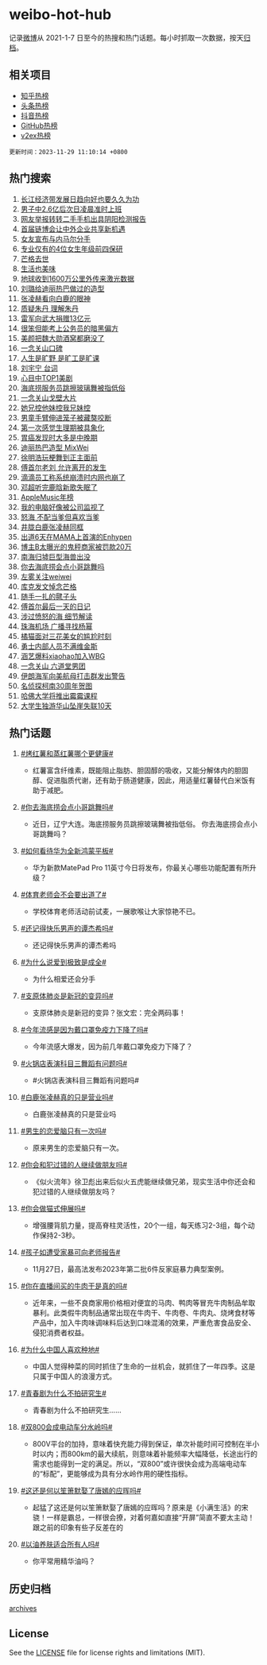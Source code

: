 # weibo-hot-hub

记录[微博](https://www.weibo.com)从 2021-1-7 日至今的热搜和热门话题。每小时抓取一次数据，按天[归档](archives)。

## 相关项目

- [知乎热榜](https://github.com/lonnyzhang423/zhihu-hot-hub)
- [头条热榜](https://github.com/lonnyzhang423/toutiao-hot-hub)
- [抖音热榜](https://github.com/lonnyzhang423/douyin-hot-hub)
- [GitHub热榜](https://github.com/lonnyzhang423/github-hot-hub)
- [v2ex热榜](https://github.com/lonnyzhang423/v2ex-hot-hub)


`更新时间：2023-11-29 11:10:14 +0800`

## 热门搜索

1. [长江经济带发展日趋向好也要久久为功](https://m.weibo.cn/search?containerid=100103type%3D1%26t%3D10%26q%3D%23%E9%95%BF%E6%B1%9F%E7%BB%8F%E6%B5%8E%E5%B8%A6%E5%8F%91%E5%B1%95%E6%97%A5%E8%B6%8B%E5%90%91%E5%A5%BD%E4%B9%9F%E8%A6%81%E4%B9%85%E4%B9%85%E4%B8%BA%E5%8A%9F%23&stream_entry_id=51&isnewpage=1&extparam=seat%3D1%26pos%3D0%26dgr%3D0%26cate%3D10103%26c_type%3D51%26q%3D%2523%25E9%2595%25BF%25E6%25B1%259F%25E7%25BB%258F%25E6%25B5%258E%25E5%25B8%25A6%25E5%258F%2591%25E5%25B1%2595%25E6%2597%25A5%25E8%25B6%258B%25E5%2590%2591%25E5%25A5%25BD%25E4%25B9%259F%25E8%25A6%2581%25E4%25B9%2585%25E4%25B9%2585%25E4%25B8%25BA%25E5%258A%259F%2523%26stream_entry_id%3D51%26filter_type%3Drealtimehot%26display_time%3D1701227412%26pre_seqid%3D170122741264002049701)
1. [男子中2.6亿后次日凌晨准时上班](https://m.weibo.cn/search?containerid=100103type%3D1%26t%3D10%26q%3D%23%E7%94%B7%E5%AD%90%E4%B8%AD2.6%E4%BA%BF%E5%90%8E%E6%AC%A1%E6%97%A5%E5%87%8C%E6%99%A8%E5%87%86%E6%97%B6%E4%B8%8A%E7%8F%AD%23&stream_entry_id=31&isnewpage=1&extparam=seat%3D1%26c_type%3D31%26dgr%3D0%26cate%3D5001%26q%3D%2523%25E7%2594%25B7%25E5%25AD%2590%25E4%25B8%25AD2.6%25E4%25BA%25BF%25E5%2590%258E%25E6%25AC%25A1%25E6%2597%25A5%25E5%2587%258C%25E6%2599%25A8%25E5%2587%2586%25E6%2597%25B6%25E4%25B8%258A%25E7%258F%25AD%2523%26flag%3D2%26band_rank%3D1%26pos%3D0%26filter_type%3Drealtimehot%26stream_entry_id%3D31%26lcate%3D5001%26realpos%3D1%26display_time%3D1701227412%26pre_seqid%3D170122741264002049701)
1. [网友举报转转二手手机出具阴阳检测报告](https://m.weibo.cn/search?containerid=100103type%3D1%26t%3D10%26q%3D%23%E7%BD%91%E5%8F%8B%E4%B8%BE%E6%8A%A5%E8%BD%AC%E8%BD%AC%E4%BA%8C%E6%89%8B%E6%89%8B%E6%9C%BA%E5%87%BA%E5%85%B7%E9%98%B4%E9%98%B3%E6%A3%80%E6%B5%8B%E6%8A%A5%E5%91%8A%23&stream_entry_id=31&isnewpage=1&extparam=seat%3D1%26c_type%3D31%26dgr%3D0%26cate%3D5001%26q%3D%2523%25E7%25BD%2591%25E5%258F%258B%25E4%25B8%25BE%25E6%258A%25A5%25E8%25BD%25AC%25E8%25BD%25AC%25E4%25BA%258C%25E6%2589%258B%25E6%2589%258B%25E6%259C%25BA%25E5%2587%25BA%25E5%2585%25B7%25E9%2598%25B4%25E9%2598%25B3%25E6%25A3%2580%25E6%25B5%258B%25E6%258A%25A5%25E5%2591%258A%2523%26flag%3D1%26band_rank%3D2%26pos%3D1%26filter_type%3Drealtimehot%26stream_entry_id%3D31%26lcate%3D5001%26realpos%3D2%26display_time%3D1701227412%26pre_seqid%3D170122741264002049701)
1. [首届链博会让中外企业共享新机遇](https://m.weibo.cn/search?containerid=100103type%3D1%26t%3D10%26q%3D%23%E9%A6%96%E5%B1%8A%E9%93%BE%E5%8D%9A%E4%BC%9A%E8%AE%A9%E4%B8%AD%E5%A4%96%E4%BC%81%E4%B8%9A%E5%85%B1%E4%BA%AB%E6%96%B0%E6%9C%BA%E9%81%87%23&stream_entry_id=31&isnewpage=1&extparam=seat%3D1%26c_type%3D31%26dgr%3D0%26cate%3D5001%26q%3D%2523%25E9%25A6%2596%25E5%25B1%258A%25E9%2593%25BE%25E5%258D%259A%25E4%25BC%259A%25E8%25AE%25A9%25E4%25B8%25AD%25E5%25A4%2596%25E4%25BC%2581%25E4%25B8%259A%25E5%2585%25B1%25E4%25BA%25AB%25E6%2596%25B0%25E6%259C%25BA%25E9%2581%2587%2523%26flag%3D0%26band_rank%3D3%26pos%3D2%26filter_type%3Drealtimehot%26stream_entry_id%3D31%26lcate%3D5001%26realpos%3D3%26display_time%3D1701227412%26pre_seqid%3D170122741264002049701)
1. [女友宣布与内马尔分手](https://m.weibo.cn/search?containerid=100103type%3D1%26t%3D10%26q%3D%23%E5%A5%B3%E5%8F%8B%E5%AE%A3%E5%B8%83%E4%B8%8E%E5%86%85%E9%A9%AC%E5%B0%94%E5%88%86%E6%89%8B%23&stream_entry_id=31&isnewpage=1&extparam=seat%3D1%26c_type%3D31%26dgr%3D0%26cate%3D5001%26q%3D%2523%25E5%25A5%25B3%25E5%258F%258B%25E5%25AE%25A3%25E5%25B8%2583%25E4%25B8%258E%25E5%2586%2585%25E9%25A9%25AC%25E5%25B0%2594%25E5%2588%2586%25E6%2589%258B%2523%26flag%3D1%26band_rank%3D4%26pos%3D3%26filter_type%3Drealtimehot%26stream_entry_id%3D31%26lcate%3D5001%26realpos%3D4%26display_time%3D1701227412%26pre_seqid%3D170122741264002049701)
1. [专业仅有的4位女生年级前四保研](https://m.weibo.cn/search?containerid=100103type%3D1%26t%3D10%26q%3D%23%E4%B8%93%E4%B8%9A%E4%BB%85%E6%9C%89%E7%9A%844%E4%BD%8D%E5%A5%B3%E7%94%9F%E5%B9%B4%E7%BA%A7%E5%89%8D%E5%9B%9B%E4%BF%9D%E7%A0%94%23&stream_entry_id=31&isnewpage=1&extparam=seat%3D1%26c_type%3D31%26dgr%3D0%26cate%3D5001%26q%3D%2523%25E4%25B8%2593%25E4%25B8%259A%25E4%25BB%2585%25E6%259C%2589%25E7%259A%25844%25E4%25BD%258D%25E5%25A5%25B3%25E7%2594%259F%25E5%25B9%25B4%25E7%25BA%25A7%25E5%2589%258D%25E5%259B%259B%25E4%25BF%259D%25E7%25A0%2594%2523%26flag%3D1%26band_rank%3D5%26pos%3D4%26filter_type%3Drealtimehot%26stream_entry_id%3D31%26lcate%3D5001%26realpos%3D5%26display_time%3D1701227412%26pre_seqid%3D170122741264002049701)
1. [芒格去世](https://m.weibo.cn/search?containerid=100103type%3D1%26t%3D10%26q%3D%23%E8%8A%92%E6%A0%BC%E5%8E%BB%E4%B8%96%23&stream_entry_id=31&isnewpage=1&extparam=seat%3D1%26c_type%3D31%26dgr%3D0%26cate%3D5001%26q%3D%2523%25E8%258A%2592%25E6%25A0%25BC%25E5%258E%25BB%25E4%25B8%2596%2523%26flag%3D16%26band_rank%3D6%26pos%3D5%26filter_type%3Drealtimehot%26stream_entry_id%3D31%26lcate%3D5001%26realpos%3D6%26display_time%3D1701227412%26pre_seqid%3D170122741264002049701)
1. [生活也美味](https://m.weibo.cn/search?containerid=100103type%3D1%26t%3D10%26q%3D%23%E7%94%9F%E6%B4%BB%E4%B9%9F%E7%BE%8E%E5%91%B3%23&stream_entry_id=31&isnewpage=1&extparam=seat%3D1%26c_type%3D31%26cate%3D5001%26q%3D%2523%25E7%2594%259F%25E6%25B4%25BB%25E4%25B9%259F%25E7%25BE%258E%25E5%2591%25B3%2523%26topic_ad%3D1%26pos%3D6%26adid%3D212655%26dgr%3D0%26band_rank%3D7%26lcate%3D5001%26stream_entry_id%3D31%26is_ad_pos%3D1%26filter_type%3Drealtimehot%26display_time%3D1701227412%26pre_seqid%3D170122741264002049701)
1. [地球收到1600万公里外传来激光数据](https://m.weibo.cn/search?containerid=100103type%3D1%26t%3D10%26q%3D%23%E5%9C%B0%E7%90%83%E6%94%B6%E5%88%B01600%E4%B8%87%E5%85%AC%E9%87%8C%E5%A4%96%E4%BC%A0%E6%9D%A5%E6%BF%80%E5%85%89%E6%95%B0%E6%8D%AE%23&stream_entry_id=31&isnewpage=1&extparam=seat%3D1%26c_type%3D31%26dgr%3D0%26cate%3D5001%26q%3D%2523%25E5%259C%25B0%25E7%2590%2583%25E6%2594%25B6%25E5%2588%25B01600%25E4%25B8%2587%25E5%2585%25AC%25E9%2587%258C%25E5%25A4%2596%25E4%25BC%25A0%25E6%259D%25A5%25E6%25BF%2580%25E5%2585%2589%25E6%2595%25B0%25E6%258D%25AE%2523%26flag%3D2%26band_rank%3D7%26pos%3D7%26filter_type%3Drealtimehot%26stream_entry_id%3D31%26lcate%3D5001%26realpos%3D7%26display_time%3D1701227412%26pre_seqid%3D170122741264002049701)
1. [刘璐给迪丽热巴做过的造型](https://m.weibo.cn/search?containerid=100103type%3D1%26t%3D10%26q%3D%23%E5%88%98%E7%92%90%E7%BB%99%E8%BF%AA%E4%B8%BD%E7%83%AD%E5%B7%B4%E5%81%9A%E8%BF%87%E7%9A%84%E9%80%A0%E5%9E%8B%23&stream_entry_id=31&isnewpage=1&extparam=seat%3D1%26c_type%3D31%26dgr%3D0%26cate%3D5001%26q%3D%2523%25E5%2588%2598%25E7%2592%2590%25E7%25BB%2599%25E8%25BF%25AA%25E4%25B8%25BD%25E7%2583%25AD%25E5%25B7%25B4%25E5%2581%259A%25E8%25BF%2587%25E7%259A%2584%25E9%2580%25A0%25E5%259E%258B%2523%26flag%3D1%26band_rank%3D8%26pos%3D8%26filter_type%3Drealtimehot%26stream_entry_id%3D31%26lcate%3D5001%26realpos%3D8%26display_time%3D1701227412%26pre_seqid%3D170122741264002049701)
1. [张凌赫看向白鹿的眼神](https://m.weibo.cn/search?containerid=100103type%3D1%26t%3D10%26q%3D%E5%BC%A0%E5%87%8C%E8%B5%AB%E7%9C%8B%E5%90%91%E7%99%BD%E9%B9%BF%E7%9A%84%E7%9C%BC%E7%A5%9E&stream_entry_id=31&isnewpage=1&extparam=seat%3D1%26c_type%3D31%26dgr%3D0%26cate%3D5001%26q%3D%25E5%25BC%25A0%25E5%2587%258C%25E8%25B5%25AB%25E7%259C%258B%25E5%2590%2591%25E7%2599%25BD%25E9%25B9%25BF%25E7%259A%2584%25E7%259C%25BC%25E7%25A5%259E%26flag%3D2%26band_rank%3D9%26pos%3D9%26filter_type%3Drealtimehot%26stream_entry_id%3D31%26lcate%3D5001%26realpos%3D9%26display_time%3D1701227412%26pre_seqid%3D170122741264002049701)
1. [质疑朱丹 理解朱丹](https://m.weibo.cn/search?containerid=100103type%3D1%26t%3D10%26q%3D%E8%B4%A8%E7%96%91%E6%9C%B1%E4%B8%B9+%E7%90%86%E8%A7%A3%E6%9C%B1%E4%B8%B9&stream_entry_id=31&isnewpage=1&extparam=seat%3D1%26c_type%3D31%26dgr%3D0%26cate%3D5001%26q%3D%25E8%25B4%25A8%25E7%2596%2591%25E6%259C%25B1%25E4%25B8%25B9%2520%25E7%2590%2586%25E8%25A7%25A3%25E6%259C%25B1%25E4%25B8%25B9%26flag%3D0%26band_rank%3D10%26pos%3D10%26filter_type%3Drealtimehot%26stream_entry_id%3D31%26lcate%3D5001%26realpos%3D10%26display_time%3D1701227412%26pre_seqid%3D170122741264002049701)
1. [雷军向武大捐赠13亿元](https://m.weibo.cn/search?containerid=100103type%3D1%26t%3D10%26q%3D%23%E9%9B%B7%E5%86%9B%E5%90%91%E6%AD%A6%E5%A4%A7%E6%8D%90%E8%B5%A013%E4%BA%BF%E5%85%83%23&stream_entry_id=31&isnewpage=1&extparam=seat%3D1%26c_type%3D31%26dgr%3D0%26cate%3D5001%26q%3D%2523%25E9%259B%25B7%25E5%2586%259B%25E5%2590%2591%25E6%25AD%25A6%25E5%25A4%25A7%25E6%258D%2590%25E8%25B5%25A013%25E4%25BA%25BF%25E5%2585%2583%2523%26flag%3D0%26band_rank%3D11%26pos%3D11%26filter_type%3Drealtimehot%26stream_entry_id%3D31%26lcate%3D5001%26realpos%3D11%26display_time%3D1701227412%26pre_seqid%3D170122741264002049701)
1. [很笨但能考上公务员的暗黑偏方](https://m.weibo.cn/search?containerid=100103type%3D1%26t%3D10%26q%3D%E5%BE%88%E7%AC%A8%E4%BD%86%E8%83%BD%E8%80%83%E4%B8%8A%E5%85%AC%E5%8A%A1%E5%91%98%E7%9A%84%E6%9A%97%E9%BB%91%E5%81%8F%E6%96%B9&stream_entry_id=31&isnewpage=1&extparam=seat%3D1%26c_type%3D31%26dgr%3D0%26cate%3D5001%26q%3D%25E5%25BE%2588%25E7%25AC%25A8%25E4%25BD%2586%25E8%2583%25BD%25E8%2580%2583%25E4%25B8%258A%25E5%2585%25AC%25E5%258A%25A1%25E5%2591%2598%25E7%259A%2584%25E6%259A%2597%25E9%25BB%2591%25E5%2581%258F%25E6%2596%25B9%26flag%3D0%26band_rank%3D12%26pos%3D12%26filter_type%3Drealtimehot%26stream_entry_id%3D31%26lcate%3D5001%26realpos%3D12%26display_time%3D1701227412%26pre_seqid%3D170122741264002049701)
1. [美颜把魏大勋酒窝都磨没了](https://m.weibo.cn/search?containerid=100103type%3D1%26t%3D10%26q%3D%23%E7%BE%8E%E9%A2%9C%E6%8A%8A%E9%AD%8F%E5%A4%A7%E5%8B%8B%E9%85%92%E7%AA%9D%E9%83%BD%E7%A3%A8%E6%B2%A1%E4%BA%86%23&stream_entry_id=31&isnewpage=1&extparam=seat%3D1%26c_type%3D31%26dgr%3D0%26cate%3D5001%26q%3D%2523%25E7%25BE%258E%25E9%25A2%259C%25E6%258A%258A%25E9%25AD%258F%25E5%25A4%25A7%25E5%258B%258B%25E9%2585%2592%25E7%25AA%259D%25E9%2583%25BD%25E7%25A3%25A8%25E6%25B2%25A1%25E4%25BA%2586%2523%26flag%3D1%26band_rank%3D13%26pos%3D13%26filter_type%3Drealtimehot%26stream_entry_id%3D31%26lcate%3D5001%26realpos%3D13%26display_time%3D1701227412%26pre_seqid%3D170122741264002049701)
1. [一念关山口碑](https://m.weibo.cn/search?containerid=100103type%3D1%26t%3D10%26q%3D%23%E4%B8%80%E5%BF%B5%E5%85%B3%E5%B1%B1%E5%8F%A3%E7%A2%91%23&stream_entry_id=31&isnewpage=1&extparam=seat%3D1%26c_type%3D31%26dgr%3D0%26cate%3D5001%26q%3D%2523%25E4%25B8%2580%25E5%25BF%25B5%25E5%2585%25B3%25E5%25B1%25B1%25E5%258F%25A3%25E7%25A2%2591%2523%26flag%3D0%26band_rank%3D14%26pos%3D14%26filter_type%3Drealtimehot%26stream_entry_id%3D31%26lcate%3D5001%26realpos%3D14%26display_time%3D1701227412%26pre_seqid%3D170122741264002049701)
1. [人生是旷野 是旷工是旷课](https://m.weibo.cn/search?containerid=100103type%3D1%26t%3D10%26q%3D%E4%BA%BA%E7%94%9F%E6%98%AF%E6%97%B7%E9%87%8E+%E6%98%AF%E6%97%B7%E5%B7%A5%E6%98%AF%E6%97%B7%E8%AF%BE&stream_entry_id=31&isnewpage=1&extparam=seat%3D1%26c_type%3D31%26dgr%3D0%26cate%3D5001%26q%3D%25E4%25BA%25BA%25E7%2594%259F%25E6%2598%25AF%25E6%2597%25B7%25E9%2587%258E%2520%25E6%2598%25AF%25E6%2597%25B7%25E5%25B7%25A5%25E6%2598%25AF%25E6%2597%25B7%25E8%25AF%25BE%26flag%3D1%26band_rank%3D15%26pos%3D15%26filter_type%3Drealtimehot%26stream_entry_id%3D31%26lcate%3D5001%26realpos%3D15%26display_time%3D1701227412%26pre_seqid%3D170122741264002049701)
1. [刘宇宁 台词](https://m.weibo.cn/search?containerid=100103type%3D1%26t%3D10%26q%3D%E5%88%98%E5%AE%87%E5%AE%81+%E5%8F%B0%E8%AF%8D&stream_entry_id=31&isnewpage=1&extparam=seat%3D1%26c_type%3D31%26dgr%3D0%26cate%3D5001%26q%3D%25E5%2588%2598%25E5%25AE%2587%25E5%25AE%2581%2520%25E5%258F%25B0%25E8%25AF%258D%26flag%3D0%26band_rank%3D16%26pos%3D16%26filter_type%3Drealtimehot%26stream_entry_id%3D31%26lcate%3D5001%26realpos%3D16%26display_time%3D1701227412%26pre_seqid%3D170122741264002049701)
1. [心目中TOP1美剧](https://m.weibo.cn/search?containerid=100103type%3D1%26t%3D10%26q%3D%E5%BF%83%E7%9B%AE%E4%B8%ADTOP1%E7%BE%8E%E5%89%A7&stream_entry_id=31&isnewpage=1&extparam=seat%3D1%26c_type%3D31%26dgr%3D0%26cate%3D5001%26q%3D%25E5%25BF%2583%25E7%259B%25AE%25E4%25B8%25ADTOP1%25E7%25BE%258E%25E5%2589%25A7%26flag%3D0%26band_rank%3D17%26pos%3D17%26filter_type%3Drealtimehot%26stream_entry_id%3D31%26lcate%3D5001%26realpos%3D17%26display_time%3D1701227412%26pre_seqid%3D170122741264002049701)
1. [海底捞服务员跳擦玻璃舞被指低俗](https://m.weibo.cn/search?containerid=100103type%3D1%26t%3D10%26q%3D%23%E6%B5%B7%E5%BA%95%E6%8D%9E%E6%9C%8D%E5%8A%A1%E5%91%98%E8%B7%B3%E6%93%A6%E7%8E%BB%E7%92%83%E8%88%9E%E8%A2%AB%E6%8C%87%E4%BD%8E%E4%BF%97%23&stream_entry_id=31&isnewpage=1&extparam=seat%3D1%26c_type%3D31%26dgr%3D0%26cate%3D5001%26q%3D%2523%25E6%25B5%25B7%25E5%25BA%2595%25E6%258D%259E%25E6%259C%258D%25E5%258A%25A1%25E5%2591%2598%25E8%25B7%25B3%25E6%2593%25A6%25E7%258E%25BB%25E7%2592%2583%25E8%2588%259E%25E8%25A2%25AB%25E6%258C%2587%25E4%25BD%258E%25E4%25BF%2597%2523%26flag%3D0%26band_rank%3D18%26pos%3D18%26filter_type%3Drealtimehot%26stream_entry_id%3D31%26lcate%3D5001%26realpos%3D18%26display_time%3D1701227412%26pre_seqid%3D170122741264002049701)
1. [一念关山戈壁大片](https://m.weibo.cn/search?containerid=100103type%3D1%26t%3D10%26q%3D%23%E4%B8%80%E5%BF%B5%E5%85%B3%E5%B1%B1%E6%88%88%E5%A3%81%E5%A4%A7%E7%89%87%23&stream_entry_id=31&isnewpage=1&extparam=seat%3D1%26c_type%3D31%26dgr%3D0%26cate%3D5001%26q%3D%2523%25E4%25B8%2580%25E5%25BF%25B5%25E5%2585%25B3%25E5%25B1%25B1%25E6%2588%2588%25E5%25A3%2581%25E5%25A4%25A7%25E7%2589%2587%2523%26flag%3D1%26band_rank%3D19%26pos%3D19%26filter_type%3Drealtimehot%26stream_entry_id%3D31%26lcate%3D5001%26realpos%3D19%26display_time%3D1701227412%26pre_seqid%3D170122741264002049701)
1. [她兄控他妹控我兄妹控](https://m.weibo.cn/search?containerid=100103type%3D1%26t%3D10%26q%3D%E5%A5%B9%E5%85%84%E6%8E%A7%E4%BB%96%E5%A6%B9%E6%8E%A7%E6%88%91%E5%85%84%E5%A6%B9%E6%8E%A7&stream_entry_id=31&isnewpage=1&extparam=seat%3D1%26c_type%3D31%26dgr%3D0%26cate%3D5001%26q%3D%25E5%25A5%25B9%25E5%2585%2584%25E6%258E%25A7%25E4%25BB%2596%25E5%25A6%25B9%25E6%258E%25A7%25E6%2588%2591%25E5%2585%2584%25E5%25A6%25B9%25E6%258E%25A7%26flag%3D0%26band_rank%3D20%26pos%3D20%26filter_type%3Drealtimehot%26stream_entry_id%3D31%26lcate%3D5001%26realpos%3D20%26display_time%3D1701227412%26pre_seqid%3D170122741264002049701)
1. [男童手臂伸进笼子被藏獒咬断](https://m.weibo.cn/search?containerid=100103type%3D1%26t%3D10%26q%3D%23%E7%94%B7%E7%AB%A5%E6%89%8B%E8%87%82%E4%BC%B8%E8%BF%9B%E7%AC%BC%E5%AD%90%E8%A2%AB%E8%97%8F%E7%8D%92%E5%92%AC%E6%96%AD%23&stream_entry_id=31&isnewpage=1&extparam=seat%3D1%26c_type%3D31%26dgr%3D0%26cate%3D5001%26q%3D%2523%25E7%2594%25B7%25E7%25AB%25A5%25E6%2589%258B%25E8%2587%2582%25E4%25BC%25B8%25E8%25BF%259B%25E7%25AC%25BC%25E5%25AD%2590%25E8%25A2%25AB%25E8%2597%258F%25E7%258D%2592%25E5%2592%25AC%25E6%2596%25AD%2523%26flag%3D1%26band_rank%3D21%26pos%3D21%26filter_type%3Drealtimehot%26stream_entry_id%3D31%26lcate%3D5001%26realpos%3D21%26display_time%3D1701227412%26pre_seqid%3D170122741264002049701)
1. [第一次感觉生理期被具象化](https://m.weibo.cn/search?containerid=100103type%3D1%26t%3D10%26q%3D%23%E7%AC%AC%E4%B8%80%E6%AC%A1%E6%84%9F%E8%A7%89%E7%94%9F%E7%90%86%E6%9C%9F%E8%A2%AB%E5%85%B7%E8%B1%A1%E5%8C%96%23&stream_entry_id=31&isnewpage=1&extparam=seat%3D1%26c_type%3D31%26dgr%3D0%26cate%3D5001%26q%3D%2523%25E7%25AC%25AC%25E4%25B8%2580%25E6%25AC%25A1%25E6%2584%259F%25E8%25A7%2589%25E7%2594%259F%25E7%2590%2586%25E6%259C%259F%25E8%25A2%25AB%25E5%2585%25B7%25E8%25B1%25A1%25E5%258C%2596%2523%26flag%3D0%26band_rank%3D22%26pos%3D22%26filter_type%3Drealtimehot%26stream_entry_id%3D31%26lcate%3D5001%26realpos%3D22%26display_time%3D1701227412%26pre_seqid%3D170122741264002049701)
1. [胃癌发现时大多是中晚期](https://m.weibo.cn/search?containerid=100103type%3D1%26t%3D10%26q%3D%23%E8%83%83%E7%99%8C%E5%8F%91%E7%8E%B0%E6%97%B6%E5%A4%A7%E5%A4%9A%E6%98%AF%E4%B8%AD%E6%99%9A%E6%9C%9F%23&stream_entry_id=31&isnewpage=1&extparam=seat%3D1%26c_type%3D31%26dgr%3D0%26cate%3D5001%26q%3D%2523%25E8%2583%2583%25E7%2599%258C%25E5%258F%2591%25E7%258E%25B0%25E6%2597%25B6%25E5%25A4%25A7%25E5%25A4%259A%25E6%2598%25AF%25E4%25B8%25AD%25E6%2599%259A%25E6%259C%259F%2523%26flag%3D0%26band_rank%3D23%26pos%3D23%26filter_type%3Drealtimehot%26stream_entry_id%3D31%26lcate%3D5001%26realpos%3D23%26display_time%3D1701227412%26pre_seqid%3D170122741264002049701)
1. [迪丽热巴造型 MixWei](https://m.weibo.cn/search?containerid=100103type%3D1%26t%3D10%26q%3D%E8%BF%AA%E4%B8%BD%E7%83%AD%E5%B7%B4%E9%80%A0%E5%9E%8B+MixWei&stream_entry_id=31&isnewpage=1&extparam=seat%3D1%26c_type%3D31%26dgr%3D0%26cate%3D5001%26q%3D%25E8%25BF%25AA%25E4%25B8%25BD%25E7%2583%25AD%25E5%25B7%25B4%25E9%2580%25A0%25E5%259E%258B%2520MixWei%26flag%3D0%26band_rank%3D24%26pos%3D24%26filter_type%3Drealtimehot%26stream_entry_id%3D31%26lcate%3D5001%26realpos%3D24%26display_time%3D1701227412%26pre_seqid%3D170122741264002049701)
1. [徐明浩玩梗舞到正主面前](https://m.weibo.cn/search?containerid=100103type%3D1%26t%3D10%26q%3D%23%E5%BE%90%E6%98%8E%E6%B5%A9%E7%8E%A9%E6%A2%97%E8%88%9E%E5%88%B0%E6%AD%A3%E4%B8%BB%E9%9D%A2%E5%89%8D%23&stream_entry_id=31&isnewpage=1&extparam=seat%3D1%26c_type%3D31%26dgr%3D0%26cate%3D5001%26q%3D%2523%25E5%25BE%2590%25E6%2598%258E%25E6%25B5%25A9%25E7%258E%25A9%25E6%25A2%2597%25E8%2588%259E%25E5%2588%25B0%25E6%25AD%25A3%25E4%25B8%25BB%25E9%259D%25A2%25E5%2589%258D%2523%26flag%3D1%26band_rank%3D25%26pos%3D25%26filter_type%3Drealtimehot%26stream_entry_id%3D31%26lcate%3D5001%26realpos%3D25%26display_time%3D1701227412%26pre_seqid%3D170122741264002049701)
1. [傅首尔老刘 允许离开的发生](https://m.weibo.cn/search?containerid=100103type%3D1%26t%3D10%26q%3D%E5%82%85%E9%A6%96%E5%B0%94%E8%80%81%E5%88%98+%E5%85%81%E8%AE%B8%E7%A6%BB%E5%BC%80%E7%9A%84%E5%8F%91%E7%94%9F&stream_entry_id=31&isnewpage=1&extparam=seat%3D1%26c_type%3D31%26dgr%3D0%26cate%3D5001%26q%3D%25E5%2582%2585%25E9%25A6%2596%25E5%25B0%2594%25E8%2580%2581%25E5%2588%2598%2520%25E5%2585%2581%25E8%25AE%25B8%25E7%25A6%25BB%25E5%25BC%2580%25E7%259A%2584%25E5%258F%2591%25E7%2594%259F%26flag%3D0%26band_rank%3D26%26pos%3D26%26filter_type%3Drealtimehot%26stream_entry_id%3D31%26lcate%3D5001%26realpos%3D26%26display_time%3D1701227412%26pre_seqid%3D170122741264002049701)
1. [滴滴员工称系统崩溃时内网也崩了](https://m.weibo.cn/search?containerid=100103type%3D1%26t%3D10%26q%3D%23%E6%BB%B4%E6%BB%B4%E5%91%98%E5%B7%A5%E7%A7%B0%E7%B3%BB%E7%BB%9F%E5%B4%A9%E6%BA%83%E6%97%B6%E5%86%85%E7%BD%91%E4%B9%9F%E5%B4%A9%E4%BA%86%23&stream_entry_id=31&isnewpage=1&extparam=seat%3D1%26c_type%3D31%26dgr%3D0%26cate%3D5001%26q%3D%2523%25E6%25BB%25B4%25E6%25BB%25B4%25E5%2591%2598%25E5%25B7%25A5%25E7%25A7%25B0%25E7%25B3%25BB%25E7%25BB%259F%25E5%25B4%25A9%25E6%25BA%2583%25E6%2597%25B6%25E5%2586%2585%25E7%25BD%2591%25E4%25B9%259F%25E5%25B4%25A9%25E4%25BA%2586%2523%26flag%3D0%26band_rank%3D27%26pos%3D27%26filter_type%3Drealtimehot%26stream_entry_id%3D31%26lcate%3D5001%26realpos%3D27%26display_time%3D1701227412%26pre_seqid%3D170122741264002049701)
1. [邓超听完鹿晗新歌失眠了](https://m.weibo.cn/search?containerid=100103type%3D1%26t%3D10%26q%3D%23%E9%82%93%E8%B6%85%E5%90%AC%E5%AE%8C%E9%B9%BF%E6%99%97%E6%96%B0%E6%AD%8C%E5%A4%B1%E7%9C%A0%E4%BA%86%23&stream_entry_id=31&isnewpage=1&extparam=seat%3D1%26c_type%3D31%26dgr%3D0%26cate%3D5001%26q%3D%2523%25E9%2582%2593%25E8%25B6%2585%25E5%2590%25AC%25E5%25AE%258C%25E9%25B9%25BF%25E6%2599%2597%25E6%2596%25B0%25E6%25AD%258C%25E5%25A4%25B1%25E7%259C%25A0%25E4%25BA%2586%2523%26flag%3D0%26band_rank%3D28%26pos%3D28%26filter_type%3Drealtimehot%26stream_entry_id%3D31%26lcate%3D5001%26realpos%3D28%26display_time%3D1701227412%26pre_seqid%3D170122741264002049701)
1. [AppleMusic年榜](https://m.weibo.cn/search?containerid=100103type%3D1%26t%3D10%26q%3DAppleMusic%E5%B9%B4%E6%A6%9C&stream_entry_id=31&isnewpage=1&extparam=seat%3D1%26c_type%3D31%26dgr%3D0%26cate%3D5001%26q%3DAppleMusic%25E5%25B9%25B4%25E6%25A6%259C%26flag%3D1%26band_rank%3D29%26pos%3D29%26filter_type%3Drealtimehot%26stream_entry_id%3D31%26lcate%3D5001%26realpos%3D29%26display_time%3D1701227412%26pre_seqid%3D170122741264002049701)
1. [我的电脑好像被公司监视了](https://m.weibo.cn/search?containerid=100103type%3D1%26t%3D10%26q%3D%23%E6%88%91%E7%9A%84%E7%94%B5%E8%84%91%E5%A5%BD%E5%83%8F%E8%A2%AB%E5%85%AC%E5%8F%B8%E7%9B%91%E8%A7%86%E4%BA%86%23&stream_entry_id=31&isnewpage=1&extparam=seat%3D1%26c_type%3D31%26dgr%3D0%26cate%3D5001%26q%3D%2523%25E6%2588%2591%25E7%259A%2584%25E7%2594%25B5%25E8%2584%2591%25E5%25A5%25BD%25E5%2583%258F%25E8%25A2%25AB%25E5%2585%25AC%25E5%258F%25B8%25E7%259B%2591%25E8%25A7%2586%25E4%25BA%2586%2523%26flag%3D1%26band_rank%3D30%26pos%3D30%26filter_type%3Drealtimehot%26stream_entry_id%3D31%26lcate%3D5001%26realpos%3D30%26display_time%3D1701227412%26pre_seqid%3D170122741264002049701)
1. [怒海 不配当爹但喜欢当爹](https://m.weibo.cn/search?containerid=100103type%3D1%26t%3D10%26q%3D%E6%80%92%E6%B5%B7+%E4%B8%8D%E9%85%8D%E5%BD%93%E7%88%B9%E4%BD%86%E5%96%9C%E6%AC%A2%E5%BD%93%E7%88%B9&stream_entry_id=31&isnewpage=1&extparam=seat%3D1%26c_type%3D31%26dgr%3D0%26cate%3D5001%26q%3D%25E6%2580%2592%25E6%25B5%25B7%2520%25E4%25B8%258D%25E9%2585%258D%25E5%25BD%2593%25E7%2588%25B9%25E4%25BD%2586%25E5%2596%259C%25E6%25AC%25A2%25E5%25BD%2593%25E7%2588%25B9%26flag%3D1%26band_rank%3D31%26pos%3D31%26filter_type%3Drealtimehot%26stream_entry_id%3D31%26lcate%3D5001%26realpos%3D31%26display_time%3D1701227412%26pre_seqid%3D170122741264002049701)
1. [井胧白鹿张凌赫同框](https://m.weibo.cn/search?containerid=100103type%3D1%26t%3D10%26q%3D%23%E4%BA%95%E8%83%A7%E7%99%BD%E9%B9%BF%E5%BC%A0%E5%87%8C%E8%B5%AB%E5%90%8C%E6%A1%86%23&stream_entry_id=31&isnewpage=1&extparam=seat%3D1%26c_type%3D31%26dgr%3D0%26cate%3D5001%26q%3D%2523%25E4%25BA%2595%25E8%2583%25A7%25E7%2599%25BD%25E9%25B9%25BF%25E5%25BC%25A0%25E5%2587%258C%25E8%25B5%25AB%25E5%2590%258C%25E6%25A1%2586%2523%26flag%3D1%26band_rank%3D32%26pos%3D32%26filter_type%3Drealtimehot%26stream_entry_id%3D31%26lcate%3D5001%26realpos%3D32%26display_time%3D1701227412%26pre_seqid%3D170122741264002049701)
1. [出道6天在MAMA上首演的Enhypen](https://m.weibo.cn/search?containerid=100103type%3D1%26t%3D10%26q%3D%E5%87%BA%E9%81%936%E5%A4%A9%E5%9C%A8MAMA%E4%B8%8A%E9%A6%96%E6%BC%94%E7%9A%84Enhypen&stream_entry_id=31&isnewpage=1&extparam=seat%3D1%26c_type%3D31%26dgr%3D0%26cate%3D5001%26q%3D%25E5%2587%25BA%25E9%2581%25936%25E5%25A4%25A9%25E5%259C%25A8MAMA%25E4%25B8%258A%25E9%25A6%2596%25E6%25BC%2594%25E7%259A%2584Enhypen%26flag%3D0%26band_rank%3D33%26pos%3D33%26filter_type%3Drealtimehot%26stream_entry_id%3D31%26lcate%3D5001%26realpos%3D33%26display_time%3D1701227412%26pre_seqid%3D170122741264002049701)
1. [博主B太曝光的鬼秤商家被罚款20万](https://m.weibo.cn/search?containerid=100103type%3D1%26t%3D10%26q%3D%23%E5%8D%9A%E4%B8%BBB%E5%A4%AA%E6%9B%9D%E5%85%89%E7%9A%84%E9%AC%BC%E7%A7%A4%E5%95%86%E5%AE%B6%E8%A2%AB%E7%BD%9A%E6%AC%BE20%E4%B8%87%23&stream_entry_id=31&isnewpage=1&extparam=seat%3D1%26c_type%3D31%26dgr%3D0%26cate%3D5001%26q%3D%2523%25E5%258D%259A%25E4%25B8%25BBB%25E5%25A4%25AA%25E6%259B%259D%25E5%2585%2589%25E7%259A%2584%25E9%25AC%25BC%25E7%25A7%25A4%25E5%2595%2586%25E5%25AE%25B6%25E8%25A2%25AB%25E7%25BD%259A%25E6%25AC%25BE20%25E4%25B8%2587%2523%26flag%3D0%26band_rank%3D34%26pos%3D34%26filter_type%3Drealtimehot%26stream_entry_id%3D31%26lcate%3D5001%26realpos%3D34%26display_time%3D1701227412%26pre_seqid%3D170122741264002049701)
1. [南海归墟巨型海兽出没](https://m.weibo.cn/search?containerid=100103type%3D1%26t%3D10%26q%3D%23%E5%8D%97%E6%B5%B7%E5%BD%92%E5%A2%9F%E5%B7%A8%E5%9E%8B%E6%B5%B7%E5%85%BD%E5%87%BA%E6%B2%A1%23&stream_entry_id=31&isnewpage=1&extparam=seat%3D1%26c_type%3D31%26dgr%3D0%26cate%3D5001%26q%3D%2523%25E5%258D%2597%25E6%25B5%25B7%25E5%25BD%2592%25E5%25A2%259F%25E5%25B7%25A8%25E5%259E%258B%25E6%25B5%25B7%25E5%2585%25BD%25E5%2587%25BA%25E6%25B2%25A1%2523%26flag%3D0%26band_rank%3D35%26pos%3D35%26filter_type%3Drealtimehot%26stream_entry_id%3D31%26lcate%3D5001%26realpos%3D35%26display_time%3D1701227412%26pre_seqid%3D170122741264002049701)
1. [你去海底捞会点小哥跳舞吗](https://m.weibo.cn/search?containerid=100103type%3D1%26t%3D10%26q%3D%23%E4%BD%A0%E5%8E%BB%E6%B5%B7%E5%BA%95%E6%8D%9E%E4%BC%9A%E7%82%B9%E5%B0%8F%E5%93%A5%E8%B7%B3%E8%88%9E%E5%90%97%23&stream_entry_id=31&isnewpage=1&extparam=seat%3D1%26c_type%3D31%26dgr%3D0%26cate%3D5001%26q%3D%2523%25E4%25BD%25A0%25E5%258E%25BB%25E6%25B5%25B7%25E5%25BA%2595%25E6%258D%259E%25E4%25BC%259A%25E7%2582%25B9%25E5%25B0%258F%25E5%2593%25A5%25E8%25B7%25B3%25E8%2588%259E%25E5%2590%2597%2523%26flag%3D1%26band_rank%3D36%26pos%3D36%26filter_type%3Drealtimehot%26stream_entry_id%3D31%26lcate%3D5001%26realpos%3D36%26display_time%3D1701227412%26pre_seqid%3D170122741264002049701)
1. [左雾关注weiwei](https://m.weibo.cn/search?containerid=100103type%3D1%26t%3D10%26q%3D%23%E5%B7%A6%E9%9B%BE%E5%85%B3%E6%B3%A8weiwei%23&stream_entry_id=31&isnewpage=1&extparam=seat%3D1%26c_type%3D31%26dgr%3D0%26cate%3D5001%26q%3D%2523%25E5%25B7%25A6%25E9%259B%25BE%25E5%2585%25B3%25E6%25B3%25A8weiwei%2523%26flag%3D1%26band_rank%3D37%26pos%3D37%26filter_type%3Drealtimehot%26stream_entry_id%3D31%26lcate%3D5001%26realpos%3D37%26display_time%3D1701227412%26pre_seqid%3D170122741264002049701)
1. [库克发文悼念芒格](https://m.weibo.cn/search?containerid=100103type%3D1%26t%3D10%26q%3D%23%E5%BA%93%E5%85%8B%E5%8F%91%E6%96%87%E6%82%BC%E5%BF%B5%E8%8A%92%E6%A0%BC%23&stream_entry_id=31&isnewpage=1&extparam=seat%3D1%26c_type%3D31%26dgr%3D0%26cate%3D5001%26q%3D%2523%25E5%25BA%2593%25E5%2585%258B%25E5%258F%2591%25E6%2596%2587%25E6%2582%25BC%25E5%25BF%25B5%25E8%258A%2592%25E6%25A0%25BC%2523%26flag%3D1%26band_rank%3D38%26pos%3D38%26filter_type%3Drealtimehot%26stream_entry_id%3D31%26lcate%3D5001%26realpos%3D38%26display_time%3D1701227412%26pre_seqid%3D170122741264002049701)
1. [随手一扎的毽子头](https://m.weibo.cn/search?containerid=100103type%3D1%26t%3D10%26q%3D%E9%9A%8F%E6%89%8B%E4%B8%80%E6%89%8E%E7%9A%84%E6%AF%BD%E5%AD%90%E5%A4%B4&stream_entry_id=31&isnewpage=1&extparam=seat%3D1%26c_type%3D31%26dgr%3D0%26cate%3D5001%26q%3D%25E9%259A%258F%25E6%2589%258B%25E4%25B8%2580%25E6%2589%258E%25E7%259A%2584%25E6%25AF%25BD%25E5%25AD%2590%25E5%25A4%25B4%26flag%3D0%26band_rank%3D39%26pos%3D39%26filter_type%3Drealtimehot%26stream_entry_id%3D31%26lcate%3D5001%26realpos%3D39%26display_time%3D1701227412%26pre_seqid%3D170122741264002049701)
1. [傅首尔最后一天的日记](https://m.weibo.cn/search?containerid=100103type%3D1%26t%3D10%26q%3D%23%E5%82%85%E9%A6%96%E5%B0%94%E6%9C%80%E5%90%8E%E4%B8%80%E5%A4%A9%E7%9A%84%E6%97%A5%E8%AE%B0%23&stream_entry_id=31&isnewpage=1&extparam=seat%3D1%26c_type%3D31%26dgr%3D0%26cate%3D5001%26q%3D%2523%25E5%2582%2585%25E9%25A6%2596%25E5%25B0%2594%25E6%259C%2580%25E5%2590%258E%25E4%25B8%2580%25E5%25A4%25A9%25E7%259A%2584%25E6%2597%25A5%25E8%25AE%25B0%2523%26flag%3D1%26band_rank%3D40%26pos%3D40%26filter_type%3Drealtimehot%26stream_entry_id%3D31%26lcate%3D5001%26realpos%3D40%26display_time%3D1701227412%26pre_seqid%3D170122741264002049701)
1. [涉过愤怒的海 细节解读](https://m.weibo.cn/search?containerid=100103type%3D1%26t%3D10%26q%3D%E6%B6%89%E8%BF%87%E6%84%A4%E6%80%92%E7%9A%84%E6%B5%B7+%E7%BB%86%E8%8A%82%E8%A7%A3%E8%AF%BB&stream_entry_id=31&isnewpage=1&extparam=seat%3D1%26c_type%3D31%26dgr%3D0%26cate%3D5001%26q%3D%25E6%25B6%2589%25E8%25BF%2587%25E6%2584%25A4%25E6%2580%2592%25E7%259A%2584%25E6%25B5%25B7%2520%25E7%25BB%2586%25E8%258A%2582%25E8%25A7%25A3%25E8%25AF%25BB%26flag%3D1%26band_rank%3D41%26pos%3D41%26filter_type%3Drealtimehot%26stream_entry_id%3D31%26lcate%3D5001%26realpos%3D41%26display_time%3D1701227412%26pre_seqid%3D170122741264002049701)
1. [珠海机场 广播寻找杨幂](https://m.weibo.cn/search?containerid=100103type%3D1%26t%3D10%26q%3D%E7%8F%A0%E6%B5%B7%E6%9C%BA%E5%9C%BA+%E5%B9%BF%E6%92%AD%E5%AF%BB%E6%89%BE%E6%9D%A8%E5%B9%82&stream_entry_id=31&isnewpage=1&extparam=seat%3D1%26c_type%3D31%26dgr%3D0%26cate%3D5001%26q%3D%25E7%258F%25A0%25E6%25B5%25B7%25E6%259C%25BA%25E5%259C%25BA%2520%25E5%25B9%25BF%25E6%2592%25AD%25E5%25AF%25BB%25E6%2589%25BE%25E6%259D%25A8%25E5%25B9%2582%26flag%3D0%26band_rank%3D42%26pos%3D42%26filter_type%3Drealtimehot%26stream_entry_id%3D31%26lcate%3D5001%26realpos%3D42%26display_time%3D1701227412%26pre_seqid%3D170122741264002049701)
1. [橘猫面对三花美女的尴尬时刻](https://m.weibo.cn/search?containerid=100103type%3D1%26t%3D10%26q%3D%23%E6%A9%98%E7%8C%AB%E9%9D%A2%E5%AF%B9%E4%B8%89%E8%8A%B1%E7%BE%8E%E5%A5%B3%E7%9A%84%E5%B0%B4%E5%B0%AC%E6%97%B6%E5%88%BB%23&stream_entry_id=31&isnewpage=1&extparam=seat%3D1%26c_type%3D31%26dgr%3D0%26cate%3D5001%26q%3D%2523%25E6%25A9%2598%25E7%258C%25AB%25E9%259D%25A2%25E5%25AF%25B9%25E4%25B8%2589%25E8%258A%25B1%25E7%25BE%258E%25E5%25A5%25B3%25E7%259A%2584%25E5%25B0%25B4%25E5%25B0%25AC%25E6%2597%25B6%25E5%2588%25BB%2523%26flag%3D1%26band_rank%3D43%26pos%3D43%26filter_type%3Drealtimehot%26stream_entry_id%3D31%26lcate%3D5001%26realpos%3D43%26display_time%3D1701227412%26pre_seqid%3D170122741264002049701)
1. [勇士内部人员不满维金斯](https://m.weibo.cn/search?containerid=100103type%3D1%26t%3D10%26q%3D%23%E5%8B%87%E5%A3%AB%E5%86%85%E9%83%A8%E4%BA%BA%E5%91%98%E4%B8%8D%E6%BB%A1%E7%BB%B4%E9%87%91%E6%96%AF%23&stream_entry_id=31&isnewpage=1&extparam=seat%3D1%26c_type%3D31%26dgr%3D0%26cate%3D5001%26q%3D%2523%25E5%258B%2587%25E5%25A3%25AB%25E5%2586%2585%25E9%2583%25A8%25E4%25BA%25BA%25E5%2591%2598%25E4%25B8%258D%25E6%25BB%25A1%25E7%25BB%25B4%25E9%2587%2591%25E6%2596%25AF%2523%26flag%3D1%26band_rank%3D44%26pos%3D44%26filter_type%3Drealtimehot%26stream_entry_id%3D31%26lcate%3D5001%26realpos%3D44%26display_time%3D1701227412%26pre_seqid%3D170122741264002049701)
1. [涵艺爆料xiaohao加入WBG](https://m.weibo.cn/search?containerid=100103type%3D1%26t%3D10%26q%3D%23%E6%B6%B5%E8%89%BA%E7%88%86%E6%96%99xiaohao%E5%8A%A0%E5%85%A5WBG%23&stream_entry_id=31&isnewpage=1&extparam=seat%3D1%26c_type%3D31%26dgr%3D0%26cate%3D5001%26q%3D%2523%25E6%25B6%25B5%25E8%2589%25BA%25E7%2588%2586%25E6%2596%2599xiaohao%25E5%258A%25A0%25E5%2585%25A5WBG%2523%26flag%3D0%26band_rank%3D45%26pos%3D45%26filter_type%3Drealtimehot%26stream_entry_id%3D31%26lcate%3D5001%26realpos%3D45%26display_time%3D1701227412%26pre_seqid%3D170122741264002049701)
1. [一念关山 六道堂男团](https://m.weibo.cn/search?containerid=100103type%3D1%26t%3D10%26q%3D%E4%B8%80%E5%BF%B5%E5%85%B3%E5%B1%B1+%E5%85%AD%E9%81%93%E5%A0%82%E7%94%B7%E5%9B%A2&stream_entry_id=31&isnewpage=1&extparam=seat%3D1%26c_type%3D31%26dgr%3D0%26cate%3D5001%26q%3D%25E4%25B8%2580%25E5%25BF%25B5%25E5%2585%25B3%25E5%25B1%25B1%2520%25E5%2585%25AD%25E9%2581%2593%25E5%25A0%2582%25E7%2594%25B7%25E5%259B%25A2%26flag%3D0%26band_rank%3D46%26pos%3D46%26filter_type%3Drealtimehot%26stream_entry_id%3D31%26lcate%3D5001%26realpos%3D46%26display_time%3D1701227412%26pre_seqid%3D170122741264002049701)
1. [伊朗海军向美航母打击群发出警告](https://m.weibo.cn/search?containerid=100103type%3D1%26t%3D10%26q%3D%23%E4%BC%8A%E6%9C%97%E6%B5%B7%E5%86%9B%E5%90%91%E7%BE%8E%E8%88%AA%E6%AF%8D%E6%89%93%E5%87%BB%E7%BE%A4%E5%8F%91%E5%87%BA%E8%AD%A6%E5%91%8A%23&stream_entry_id=31&isnewpage=1&extparam=seat%3D1%26c_type%3D31%26dgr%3D0%26cate%3D5001%26q%3D%2523%25E4%25BC%258A%25E6%259C%2597%25E6%25B5%25B7%25E5%2586%259B%25E5%2590%2591%25E7%25BE%258E%25E8%2588%25AA%25E6%25AF%258D%25E6%2589%2593%25E5%2587%25BB%25E7%25BE%25A4%25E5%258F%2591%25E5%2587%25BA%25E8%25AD%25A6%25E5%2591%258A%2523%26flag%3D0%26band_rank%3D47%26pos%3D47%26filter_type%3Drealtimehot%26stream_entry_id%3D31%26lcate%3D5001%26realpos%3D47%26display_time%3D1701227412%26pre_seqid%3D170122741264002049701)
1. [名侦探柯南30周年贺图](https://m.weibo.cn/search?containerid=100103type%3D1%26t%3D10%26q%3D%23%E5%90%8D%E4%BE%A6%E6%8E%A2%E6%9F%AF%E5%8D%9730%E5%91%A8%E5%B9%B4%E8%B4%BA%E5%9B%BE%23&stream_entry_id=31&isnewpage=1&extparam=seat%3D1%26c_type%3D31%26dgr%3D0%26cate%3D5001%26q%3D%2523%25E5%2590%258D%25E4%25BE%25A6%25E6%258E%25A2%25E6%259F%25AF%25E5%258D%259730%25E5%2591%25A8%25E5%25B9%25B4%25E8%25B4%25BA%25E5%259B%25BE%2523%26flag%3D0%26band_rank%3D48%26pos%3D48%26filter_type%3Drealtimehot%26stream_entry_id%3D31%26lcate%3D5001%26realpos%3D48%26display_time%3D1701227412%26pre_seqid%3D170122741264002049701)
1. [哈佛大学将推出霉霉课程](https://m.weibo.cn/search?containerid=100103type%3D1%26t%3D10%26q%3D%E5%93%88%E4%BD%9B%E5%A4%A7%E5%AD%A6%E5%B0%86%E6%8E%A8%E5%87%BA%E9%9C%89%E9%9C%89%E8%AF%BE%E7%A8%8B&stream_entry_id=31&isnewpage=1&extparam=seat%3D1%26c_type%3D31%26dgr%3D0%26cate%3D5001%26q%3D%25E5%2593%2588%25E4%25BD%259B%25E5%25A4%25A7%25E5%25AD%25A6%25E5%25B0%2586%25E6%258E%25A8%25E5%2587%25BA%25E9%259C%2589%25E9%259C%2589%25E8%25AF%25BE%25E7%25A8%258B%26flag%3D0%26band_rank%3D49%26pos%3D49%26filter_type%3Drealtimehot%26stream_entry_id%3D31%26lcate%3D5001%26realpos%3D49%26display_time%3D1701227412%26pre_seqid%3D170122741264002049701)
1. [大学生独游华山坠崖失联10天](https://m.weibo.cn/search?containerid=100103type%3D1%26t%3D10%26q%3D%23%E5%A4%A7%E5%AD%A6%E7%94%9F%E7%8B%AC%E6%B8%B8%E5%8D%8E%E5%B1%B1%E5%9D%A0%E5%B4%96%E5%A4%B1%E8%81%9410%E5%A4%A9%23&stream_entry_id=31&isnewpage=1&extparam=seat%3D1%26c_type%3D31%26dgr%3D0%26cate%3D5001%26q%3D%2523%25E5%25A4%25A7%25E5%25AD%25A6%25E7%2594%259F%25E7%258B%25AC%25E6%25B8%25B8%25E5%258D%258E%25E5%25B1%25B1%25E5%259D%25A0%25E5%25B4%2596%25E5%25A4%25B1%25E8%2581%259410%25E5%25A4%25A9%2523%26flag%3D0%26band_rank%3D50%26pos%3D50%26filter_type%3Drealtimehot%26stream_entry_id%3D31%26lcate%3D5001%26realpos%3D50%26display_time%3D1701227412%26pre_seqid%3D170122741264002049701)

## 热门话题

1. [#烤红薯和蒸红薯哪个更健康#](https://m.weibo.cn/search?containerid=231522type%3D1%26t%3D10%26q%3D%23%E7%83%A4%E7%BA%A2%E8%96%AF%E5%92%8C%E8%92%B8%E7%BA%A2%E8%96%AF%E5%93%AA%E4%B8%AA%E6%9B%B4%E5%81%A5%E5%BA%B7%23&stream_entry_id=128&isnewpage=1&extparam=seat%3D1%26lcate%3D5004%26unitid%3D1701147187809%26cate%3D5004%26c_type%3D128%26pos%3D1-0-0%26dgr%3D0%26display_time%3D1701227414%26pre_seqid%3D1701227414410028604146)
    - 红薯富含纤维素，既能阻止脂肪、胆固醇的吸收，又能分解体内的胆固醇、促进脂质代谢，还有助于肠道健康，因此，用适量红薯替代白米饭有助于减肥。

1. [#你去海底捞会点小哥跳舞吗#](https://m.weibo.cn/search?containerid=231522type%3D1%26t%3D10%26q%3D%23%E4%BD%A0%E5%8E%BB%E6%B5%B7%E5%BA%95%E6%8D%9E%E4%BC%9A%E7%82%B9%E5%B0%8F%E5%93%A5%E8%B7%B3%E8%88%9E%E5%90%97%23&stream_entry_id=128&isnewpage=1&extparam=seat%3D1%26lcate%3D5004%26unitid%3D1701223366964%26cate%3D5004%26c_type%3D128%26pos%3D1-0-1%26dgr%3D0%26display_time%3D1701227414%26pre_seqid%3D1701227414410028604146)
    - 近日，辽宁大连。海底捞服务员跳擦玻璃舞被指低俗。 你去海底捞会点小哥跳舞吗？ ​

1. [#如何看待华为全新鸿蒙平板#](https://m.weibo.cn/search?containerid=231522type%3D1%26t%3D10%26q%3D%23%E5%A6%82%E4%BD%95%E7%9C%8B%E5%BE%85%E5%8D%8E%E4%B8%BA%E5%85%A8%E6%96%B0%E9%B8%BF%E8%92%99%E5%B9%B3%E6%9D%BF%23&stream_entry_id=128&isnewpage=1&extparam=seat%3D1%26lcate%3D5004%26unitid%3D1701160061308%26cate%3D5004%26c_type%3D128%26pos%3D1-0-2%26dgr%3D0%26display_time%3D1701227414%26pre_seqid%3D1701227414410028604146)
    - 华为新款MatePad Pro 11英寸今日将发布，你最关心哪些功能配置有所升级？

1. [#体育老师会不会要出道了#](https://m.weibo.cn/search?containerid=231522type%3D1%26t%3D10%26q%3D%23%E4%BD%93%E8%82%B2%E8%80%81%E5%B8%88%E4%BC%9A%E4%B8%8D%E4%BC%9A%E8%A6%81%E5%87%BA%E9%81%93%E4%BA%86%23&stream_entry_id=128&isnewpage=1&extparam=seat%3D1%26lcate%3D5004%26unitid%3D1701176306353%26cate%3D5004%26c_type%3D128%26pos%3D1-0-3%26dgr%3D0%26display_time%3D1701227414%26pre_seqid%3D1701227414410028604146)
    - 学校体育老师活动前试麦，一展歌喉让大家惊艳不已。

1. [#还记得快乐男声的谭杰希吗#](https://m.weibo.cn/search?containerid=231522type%3D1%26t%3D10%26q%3D%23%E8%BF%98%E8%AE%B0%E5%BE%97%E5%BF%AB%E4%B9%90%E7%94%B7%E5%A3%B0%E7%9A%84%E8%B0%AD%E6%9D%B0%E5%B8%8C%E5%90%97%23&stream_entry_id=128&isnewpage=1&extparam=seat%3D1%26lcate%3D5004%26unitid%3D1701227254154%26cate%3D5004%26c_type%3D128%26pos%3D1-0-4%26dgr%3D0%26display_time%3D1701227414%26pre_seqid%3D1701227414410028604146)
    - 还记得快乐男声的谭杰希吗

1. [#为什么说爱到极致是成全#](https://m.weibo.cn/search?containerid=231522type%3D1%26t%3D10%26q%3D%23%E4%B8%BA%E4%BB%80%E4%B9%88%E8%AF%B4%E7%88%B1%E5%88%B0%E6%9E%81%E8%87%B4%E6%98%AF%E6%88%90%E5%85%A8%23&stream_entry_id=128&isnewpage=1&extparam=seat%3D1%26lcate%3D5004%26unitid%3D1701067029859%26cate%3D5004%26c_type%3D128%26pos%3D1-0-5%26dgr%3D0%26display_time%3D1701227414%26pre_seqid%3D1701227414410028604146)
    - 为什么相爱还会分手

1. [#支原体肺炎是新冠的变异吗#](https://m.weibo.cn/search?containerid=231522type%3D1%26t%3D10%26q%3D%23%E6%94%AF%E5%8E%9F%E4%BD%93%E8%82%BA%E7%82%8E%E6%98%AF%E6%96%B0%E5%86%A0%E7%9A%84%E5%8F%98%E5%BC%82%E5%90%97%23&stream_entry_id=128&isnewpage=1&extparam=seat%3D1%26lcate%3D5004%26unitid%3D1701075441738%26cate%3D5004%26c_type%3D128%26pos%3D1-0-6%26dgr%3D0%26display_time%3D1701227414%26pre_seqid%3D1701227414410028604146)
    - 支原体肺炎是新冠的变异？张文宏：完全两码事！

1. [#今年流感是因为戴口罩免疫力下降了吗#](https://m.weibo.cn/search?containerid=231522type%3D1%26t%3D10%26q%3D%23%E4%BB%8A%E5%B9%B4%E6%B5%81%E6%84%9F%E6%98%AF%E5%9B%A0%E4%B8%BA%E6%88%B4%E5%8F%A3%E7%BD%A9%E5%85%8D%E7%96%AB%E5%8A%9B%E4%B8%8B%E9%99%8D%E4%BA%86%E5%90%97%23&stream_entry_id=128&isnewpage=1&extparam=seat%3D1%26lcate%3D5004%26unitid%3D1701152556253%26cate%3D5004%26c_type%3D128%26pos%3D1-0-7%26dgr%3D0%26display_time%3D1701227414%26pre_seqid%3D1701227414410028604146)
    - 今年流感大爆发，因为前几年戴口罩免疫力下降了？

1. [#火锅店表演科目三舞蹈有问题吗#](https://m.weibo.cn/search?containerid=231522type%3D1%26t%3D10%26q%3D%23%E7%81%AB%E9%94%85%E5%BA%97%E8%A1%A8%E6%BC%94%E7%A7%91%E7%9B%AE%E4%B8%89%E8%88%9E%E8%B9%88%E6%9C%89%E9%97%AE%E9%A2%98%E5%90%97%23&stream_entry_id=128&isnewpage=1&extparam=seat%3D1%26lcate%3D5004%26unitid%3D1701213745672%26cate%3D5004%26c_type%3D128%26pos%3D1-0-8%26dgr%3D0%26display_time%3D1701227414%26pre_seqid%3D1701227414410028604146)
    - #火锅店表演科目三舞蹈有问题吗#

1. [#白鹿张凌赫真的只是营业吗#](https://m.weibo.cn/search?containerid=231522type%3D1%26t%3D10%26q%3D%23%E7%99%BD%E9%B9%BF%E5%BC%A0%E5%87%8C%E8%B5%AB%E7%9C%9F%E7%9A%84%E5%8F%AA%E6%98%AF%E8%90%A5%E4%B8%9A%E5%90%97%23&stream_entry_id=128&isnewpage=1&extparam=seat%3D1%26lcate%3D5004%26unitid%3D1701054731164%26cate%3D5004%26c_type%3D128%26pos%3D1-0-9%26dgr%3D0%26display_time%3D1701227414%26pre_seqid%3D1701227414410028604146)
    - 白鹿张凌赫真的只是营业吗

1. [#男生的恋爱脑只有一次吗#](https://m.weibo.cn/search?containerid=231522type%3D1%26t%3D10%26q%3D%23%E7%94%B7%E7%94%9F%E7%9A%84%E6%81%8B%E7%88%B1%E8%84%91%E5%8F%AA%E6%9C%89%E4%B8%80%E6%AC%A1%E5%90%97%23&stream_entry_id=128&isnewpage=1&extparam=seat%3D1%26lcate%3D5004%26unitid%3D1701055342098%26cate%3D5004%26c_type%3D128%26pos%3D1-0-10%26dgr%3D0%26display_time%3D1701227414%26pre_seqid%3D1701227414410028604146)
    - 原来男生的恋爱脑只有一次。

1. [#你会和犯过错的人继续做朋友吗#](https://m.weibo.cn/search?containerid=231522type%3D1%26t%3D10%26q%3D%23%E4%BD%A0%E4%BC%9A%E5%92%8C%E7%8A%AF%E8%BF%87%E9%94%99%E7%9A%84%E4%BA%BA%E7%BB%A7%E7%BB%AD%E5%81%9A%E6%9C%8B%E5%8F%8B%E5%90%97%23&stream_entry_id=128&isnewpage=1&extparam=seat%3D1%26lcate%3D5004%26unitid%3D1701063726351%26cate%3D5004%26c_type%3D128%26pos%3D1-0-11%26dgr%3D0%26display_time%3D1701227414%26pre_seqid%3D1701227414410028604146)
    - 《似火流年》徐卫彪出来后似火五虎能继续做兄弟，现实生活中你还会和犯过错的人继续做朋友吗？

1. [#你会做猫式伸展吗#](https://m.weibo.cn/search?containerid=231522type%3D1%26t%3D10%26q%3D%23%E4%BD%A0%E4%BC%9A%E5%81%9A%E7%8C%AB%E5%BC%8F%E4%BC%B8%E5%B1%95%E5%90%97%23&stream_entry_id=128&isnewpage=1&extparam=seat%3D1%26lcate%3D5004%26unitid%3D1701072438592%26cate%3D5004%26c_type%3D128%26pos%3D1-0-12%26dgr%3D0%26display_time%3D1701227414%26pre_seqid%3D1701227414410028604146)
    - 增强腰背肌力量，提高脊柱灵活性，20个一组，每天练习2-3组，每个动作保持2-3秒。

1. [#孩子如遭受家暴可向老师报告#](https://m.weibo.cn/search?containerid=231522type%3D1%26t%3D10%26q%3D%23%E5%AD%A9%E5%AD%90%E5%A6%82%E9%81%AD%E5%8F%97%E5%AE%B6%E6%9A%B4%E5%8F%AF%E5%90%91%E8%80%81%E5%B8%88%E6%8A%A5%E5%91%8A%23&stream_entry_id=128&isnewpage=1&extparam=seat%3D1%26lcate%3D5004%26unitid%3D1701138471032%26cate%3D5004%26c_type%3D128%26pos%3D1-0-13%26dgr%3D0%26display_time%3D1701227414%26pre_seqid%3D1701227414410028604146)
    - 11月27日，最高法发布2023年第二批6件反家庭暴力典型案例。

1. [#你在直播间买的牛肉干是真的吗#](https://m.weibo.cn/search?containerid=231522type%3D1%26t%3D10%26q%3D%23%E4%BD%A0%E5%9C%A8%E7%9B%B4%E6%92%AD%E9%97%B4%E4%B9%B0%E7%9A%84%E7%89%9B%E8%82%89%E5%B9%B2%E6%98%AF%E7%9C%9F%E7%9A%84%E5%90%97%23&stream_entry_id=128&isnewpage=1&extparam=seat%3D1%26lcate%3D5004%26unitid%3D1701155276845%26cate%3D5004%26c_type%3D128%26pos%3D1-0-14%26dgr%3D0%26display_time%3D1701227414%26pre_seqid%3D1701227414410028604146)
    - 近年来，一些不良商家用价格相对便宜的马肉、鸭肉等冒充牛肉制品牟取暴利。此类假牛肉制品通常出现在牛肉干、牛肉卷、牛肉丸、烧烤食材等产品中，加入牛肉味调味料后达到口味混淆的效果，严重危害食品安全、侵犯消费者权益。

1. [#为什么中国人喜欢种地#](https://m.weibo.cn/search?containerid=231522type%3D1%26t%3D10%26q%3D%23%E4%B8%BA%E4%BB%80%E4%B9%88%E4%B8%AD%E5%9B%BD%E4%BA%BA%E5%96%9C%E6%AC%A2%E7%A7%8D%E5%9C%B0%23&stream_entry_id=128&isnewpage=1&extparam=seat%3D1%26lcate%3D5004%26unitid%3D1701055361611%26cate%3D5004%26c_type%3D128%26pos%3D1-0-15%26dgr%3D0%26display_time%3D1701227414%26pre_seqid%3D1701227414410028604146)
    - 中国人觉得种菜的同时抓住了生命的一丝机会，就抓住了一年四季。这是只属于中国人的浪漫方式。

1. [#青春剧为什么不拍研究生#](https://m.weibo.cn/search?containerid=231522type%3D1%26t%3D10%26q%3D%23%E9%9D%92%E6%98%A5%E5%89%A7%E4%B8%BA%E4%BB%80%E4%B9%88%E4%B8%8D%E6%8B%8D%E7%A0%94%E7%A9%B6%E7%94%9F%23&stream_entry_id=128&isnewpage=1&extparam=seat%3D1%26lcate%3D5004%26unitid%3D1701094397820%26cate%3D5004%26c_type%3D128%26pos%3D1-0-16%26dgr%3D0%26display_time%3D1701227414%26pre_seqid%3D1701227414410028604146)
    - 青春剧为什么不拍研究生……

1. [#双800会成电动车分水岭吗#](https://m.weibo.cn/search?containerid=231522type%3D1%26t%3D10%26q%3D%23%E5%8F%8C800%E4%BC%9A%E6%88%90%E7%94%B5%E5%8A%A8%E8%BD%A6%E5%88%86%E6%B0%B4%E5%B2%AD%E5%90%97%23&stream_entry_id=128&isnewpage=1&extparam=seat%3D1%26lcate%3D5004%26unitid%3D1701161593477%26cate%3D5004%26c_type%3D128%26pos%3D1-0-17%26dgr%3D0%26display_time%3D1701227414%26pre_seqid%3D1701227414410028604146)
    - 800V平台的加持，意味着快充能力得到保证，单次补能时间可控制在半小时以内；而800km的最大续航，则意味着补能频率大幅降低，长途出行的需求也能得到一定的满足。所以，“双800”或许很快会成为高端电动车的“标配”，更能够成为具有分水岭作用的硬性指标。

1. [#这还是何以笙箫默娶了唐嫣的应晖吗#](https://m.weibo.cn/search?containerid=231522type%3D1%26t%3D10%26q%3D%23%E8%BF%99%E8%BF%98%E6%98%AF%E4%BD%95%E4%BB%A5%E7%AC%99%E7%AE%AB%E9%BB%98%E5%A8%B6%E4%BA%86%E5%94%90%E5%AB%A3%E7%9A%84%E5%BA%94%E6%99%96%E5%90%97%23&stream_entry_id=128&isnewpage=1&extparam=seat%3D1%26lcate%3D5004%26unitid%3D1701083241408%26cate%3D5004%26c_type%3D128%26pos%3D1-0-18%26dgr%3D0%26display_time%3D1701227414%26pre_seqid%3D1701227414410028604146)
    - 起猛了这还是何以笙箫默娶了唐嫣的应晖吗？原来是《小满生活》的宋骁！一样是霸总，一样很会撩，对着何嘉如直接“开屏”简直不要太主动！跟之前的印象有些子反差在的

1. [#以油养肤适合所有人吗#](https://m.weibo.cn/search?containerid=231522type%3D1%26t%3D10%26q%3D%23%E4%BB%A5%E6%B2%B9%E5%85%BB%E8%82%A4%E9%80%82%E5%90%88%E6%89%80%E6%9C%89%E4%BA%BA%E5%90%97%23&stream_entry_id=128&isnewpage=1&extparam=seat%3D1%26lcate%3D5004%26unitid%3D1701055029543%26cate%3D5004%26c_type%3D128%26pos%3D1-0-19%26dgr%3D0%26display_time%3D1701227414%26pre_seqid%3D1701227414410028604146)
    - 你平常用精华油吗？


## 历史归档

[archives](archives)

## License

See the [LICENSE](LICENSE) file for license rights and limitations (MIT).

